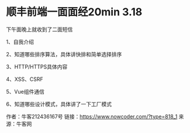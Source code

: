 # 顺丰前端一面面经20min   3.18

下午面晚上就收到了二面短信

1、自我介绍

2、知道哪些排序算法，具体讲快排和简单选择排序

3、HTTP/HTTPS具体内容

4、XSS、CSRF

5、Vue组件通信

6、知道哪些设计模式，具体讲了一下工厂模式



作者：牛客212436167号
链接：https://www.nowcoder.com/?type=818_1
来源：牛客网